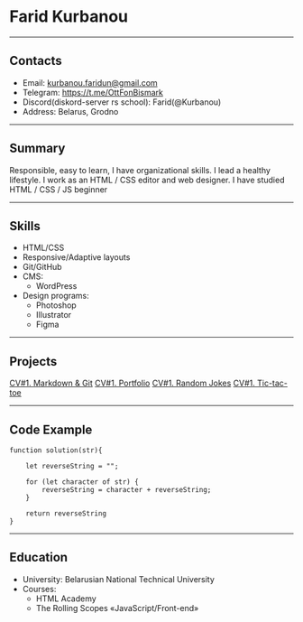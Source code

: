 # Farid Kurbanou

********************

## Contacts
* Email: kurbanou.faridun@gmail.com
* Telegram: https://t.me/OttFonBismark
* Discord(diskord-server rs school): Farid(@Kurbanou)
* Address: Belarus, Grodno

*********************

## Summary
Responsible, easy to learn, I have organizational skills. I lead a healthy lifestyle.
I work as an HTML / CSS editor and web designer. I have studied HTML / CSS / JS beginner 

********************

## Skills
* HTML/CSS
* Responsive/Adaptive layouts
* Git/GitHub
* CMS:
    + WordPress
* Design programs:
    + Photoshop
    + Illustrator
    + Figma

********************

## Projects
[CV#1. Markdown & Git](https://github.com/Kurbanou/rsschool-cv.git "CV#1. Markdown & Git")
[CV#1. Portfolio](https://github.com/Kurbanou/rsschool-cv.git "CV#1. Markdown & Git")
[CV#1. Random Jokes](https://github.com/Kurbanou/rsschool-cv.git "CV#1. Markdown & Git")
[CV#1. Tic-tac-toe](https://github.com/Kurbanou/rsschool-cv.git "CV#1. Markdown & Git")

********************

## Code Example
```
function solution(str){   
     
    let reverseString = "";

    for (let character of str) {
        reverseString = character + reverseString;
    }

    return reverseString
}
```

********************

## Education
* University: Belarusian National Technical University
* Courses:
    + HTML Academy
    + The Rolling Scopes «JavaScript/Front-end»
